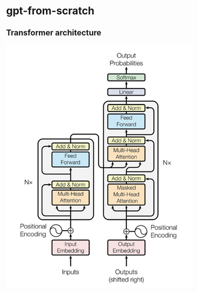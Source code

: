 # gpt-from-scratch

## Transformer architecture
![Transformer Architecture](./assets/transformer-architecture.png)